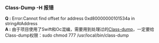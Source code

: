 ### **Class-Dump -H 报错**  
**Q :** Error:Cannot find offset for address 0xd80000000101534a in stringAtAddress  
**A :** 由于项目使用了Swift和Oc混编，需要用到处理过的[Class-dump](https://github.com/AloneMonkey/MonkeyDev/blob/master/bin/class-dump?raw=true)，一定要给Class-dump权限：sudo chmod 777 /usr/local/bin/class-dump
